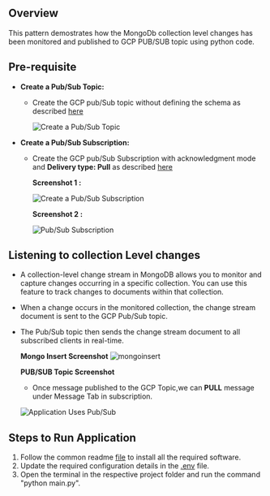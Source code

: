 ## Overview
   This pattern demostrates how the MongoDb collection level changes has been monitored  and published to GCP PUB/SUB topic using python code.
   
## Pre-requisite
- **Create a Pub/Sub Topic:**
  * Create the GCP pub/Sub topic without defining the schema as described [here](https://cloud.google.com/pubsub/docs/create-topic#create_a_topic_2)
  
    ![Create a Pub/Sub Topic](https://github.com/mongodb-partners/MongoDb-BigQuery-Workshops/assets/109083730/80958e4f-e677-4976-a359-cedf101e6109)

- **Create a Pub/Sub Subscription:**
  * Create the GCP pub/Sub Subscription with acknowledgment mode and **Delivery type: Pull** as described [here](https://cloud.google.com/pubsub/docs/create-subscription#create_a_pull_subscription)

    **Screenshot 1 :**

    ![Create a Pub/Sub Subscription](https://github.com/mongodb-partners/MongoDb-BigQuery-Workshops/assets/109083730/c5c1ef20-8718-404c-ac2b-b8beca99e208)

    **Screenshot 2 :**
  
    ![Pub/Sub Subscription](https://github.com/mongodb-partners/MongoDb-BigQuery-Workshops/assets/109083730/20f4a3e9-5dd0-4b7d-8cf4-69e207c0dd1f)

## Listening to collection Level changes
- A collection-level change stream in MongoDB allows you to monitor and capture changes occurring in a specific collection. You can use this feature to track changes to documents within that collection.
- When a change occurs in the monitored collection, the change stream document is sent to the GCP Pub/Sub topic.
- The Pub/Sub topic then sends the change stream document to all subscribed clients in real-time.

  **Mongo Insert Screenshot**
  ![mongoinsert](https://github.com/mongodb-partners/MongoDb-BigQuery-Workshops/assets/109083730/d8fd8be4-006a-4fa7-99d5-8352a5998027)

  **PUB/SUB Topic Screenshot**

  - Once message published to the GCP Topic,we can **PULL** message under Message Tab in subscription.
    
  ![Application Uses Pub/Sub](https://github.com/mongodb-partners/MongoDb-BigQuery-Workshops/assets/109083730/8a2ba2e6-e090-494e-892a-8ff1a9ccaac6)

## Steps to Run Application
1. Follow the common readme [file](https://github.com/mongodb-partners/MongoDb-BigQuery-Workshops/blob/dev_bq-workshop_demo/README.md) to install all the required software.
2. Update the required configuration details in the  [.env](https://github.com/mongodb-partners/MongoDb-BigQuery-Workshops/blob/dev_bq-workshop_demo/CollectionLevelPubSub/.env) file.
3. Open the terminal in the respective project folder and run the command "python main.py".
